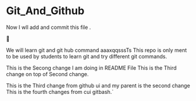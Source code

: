 # Git_And_Github
  Now I wll add and commit this file .

  
  

We will learn git and git hub  command 
aaaxqqsssTs
This repo is only ment to be used by students to learn git and try different git commands.

This is the Secong change I am doing in  README File
This is the Third change on top of Second  change.

This is the Third change from github ui and my parent is the second change
 This is the fourth changes from cui gitbash.`
